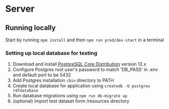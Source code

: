 # Server

## Running locally
Start by running `npm install` and then `npm run prod/dev-start` in a terminal
### Setting up local database for testing
1. Download and install [PostgreSQL Core Distribution](https://www.postgresql.org/download/) version 12.x
2. Configure Postgres root user's password to match 'DB_PASS' in .env and default port to be 5432
3. Add Postgres installation `/bin` directory to PATH
4. Create local database for application using `createdb -U postgres rdfdatabase`
5. Run database migrations using `npm run db-migrate up`
6. (optional) Import test dataset form /resources directory